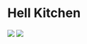 # Hell Kitchen

<img src="MockUp Logo Hell Kitchen.jpeg" align="center" />
<img src="kitchen.jpeg" align="center" />
